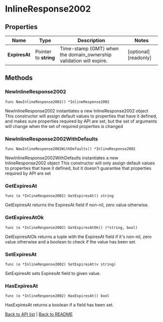 # InlineResponse2002

## Properties

Name | Type | Description | Notes
------------ | ------------- | ------------- | -------------
**ExpiresAt** | Pointer to **string** | Time-stamp (GMT) when the domain_ownership validation will expire. | [optional] [readonly] 

## Methods

### NewInlineResponse2002

`func NewInlineResponse2002() *InlineResponse2002`

NewInlineResponse2002 instantiates a new InlineResponse2002 object
This constructor will assign default values to properties that have it defined,
and makes sure properties required by API are set, but the set of arguments
will change when the set of required properties is changed

### NewInlineResponse2002WithDefaults

`func NewInlineResponse2002WithDefaults() *InlineResponse2002`

NewInlineResponse2002WithDefaults instantiates a new InlineResponse2002 object
This constructor will only assign default values to properties that have it defined,
but it doesn't guarantee that properties required by API are set

### GetExpiresAt

`func (o *InlineResponse2002) GetExpiresAt() string`

GetExpiresAt returns the ExpiresAt field if non-nil, zero value otherwise.

### GetExpiresAtOk

`func (o *InlineResponse2002) GetExpiresAtOk() (*string, bool)`

GetExpiresAtOk returns a tuple with the ExpiresAt field if it's non-nil, zero value otherwise
and a boolean to check if the value has been set.

### SetExpiresAt

`func (o *InlineResponse2002) SetExpiresAt(v string)`

SetExpiresAt sets ExpiresAt field to given value.

### HasExpiresAt

`func (o *InlineResponse2002) HasExpiresAt() bool`

HasExpiresAt returns a boolean if a field has been set.


[Back to API list](../README.md#documentation-for-api-endpoints) | [Back to README](../README.md)
